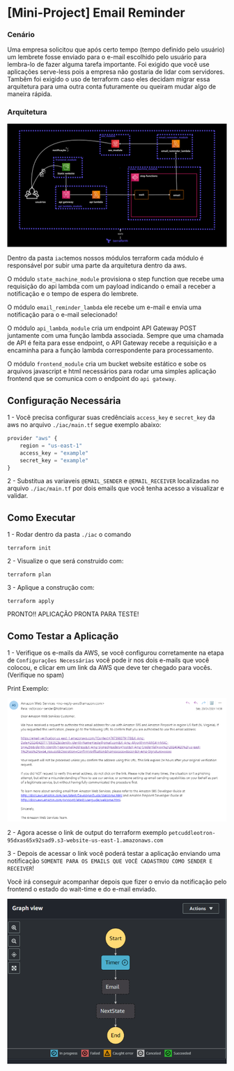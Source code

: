 # [Mini-Project] Email Reminder

###  Cenário
Uma empresa solicitou que após certo tempo (tempo definido pelo usuário) um lembrete fosse enviado para o e-mail escolhido pelo usuário para lembra-lo de fazer alguma tarefa importante. Foi exigido que você use aplicações serve-less pois a empresa não gostaria de lidar com servidores. Tambêm foi exigido o uso de terraform caso eles decidam migrar essa arquitetura para uma outra conta futuramente ou queiram mudar algo de maneira rápida.
    
### Arquitetura
![Alt text](./assets/arquitetura.png "Title")

Dentro da pasta `iac`temos nossos módulos terraform cada módulo é responsável por subir uma parte da arquitetura dentro da aws.

O módulo `state_machine_module` provisiona o step function que recebe uma requisição do api lambda com um payload indicando o email a receber a notificação e o tempo de espera do lembrete.

O módulo `email_reminder_lambda` ele recebe um e-mail e envia uma notificação para o e-mail selecionado! 

O módulo `api_lambda_module` cria um endpoint API Gateway POST juntamente com uma função lambda associada. Sempre que uma chamada de API é feita para esse endpoint, o API Gateway recebe a requisição e a encaminha para a função lambda correspondente para processamento.

O módulo `frontend_module` cria um bucket website estático e sobe os arquivos javascript e html necessários para rodar uma simples aplicação frontend que se comunica com o endpoint do `api gateway`.

## Configuração Necessária

1 - Você precisa configurar suas credênciais `access_key` e `secret_key` da aws no arquivo `./iac/main.tf` segue exemplo abaixo:

```python
provider "aws" {
    region = "us-east-1"
    access_key = "example"
    secret_key = "example"
}
```

2 - Substitua as variaveis `@EMAIL_SENDER` e `@EMAIL_RECEIVER` localizadas no arquivo `./iac/main.tf` por dois emails que você tenha acesso a visualizar e validar.

## Como Executar
1 - Rodar dentro da pasta `./iac` o comando

    terraform init

2 - Visualize o que será construido com:
    
    terraform plan

3 - Aplique a construção com:

    terraform apply

PRONTO!! APLICAÇÃO PRONTA PARA TESTE!

## Como Testar a Aplicação

1 - Verifique os e-mails da AWS, se você configurou corretamente na etapa de `Configurações Necessárias` você pode ir nos dois e-mails que você colocou, e clicar em um link da AWS que deve ter chegado para vocês. (Verifique no spam) 
  
Print Exemplo:

![Alt text](./assets/printmail.png "Title")

2 - Agora acesse o link de output do terraform exemplo `petcuddleotron-95dxas65x92sad9.s3-website-us-east-1.amazonaws.com`

3 - Depois de acessar o link você poderá testar a aplicação enviando uma notificação `SOMENTE PARA OS EMAILS QUE VOCÊ CADASTROU COMO SENDER E RECEIVER`! 

Você irá conseguir acompanhar depois que fizer o envio da notificação pelo frontend o estado do wait-time e do e-mail enviado.

![Alt text](./assets/image.png "Title")

